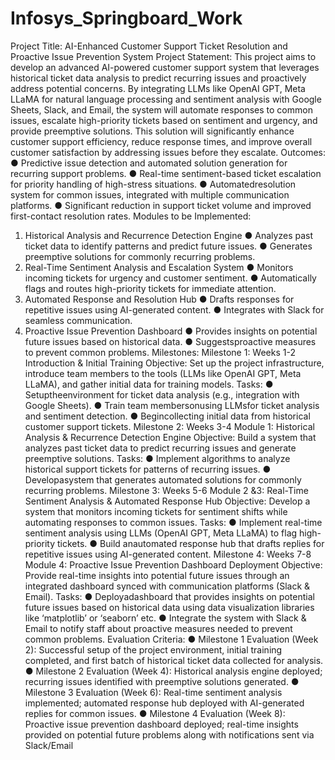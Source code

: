 # Infosys_Springboard_Work

Project Title: AI-Enhanced Customer Support Ticket
 Resolution and Proactive Issue Prevention System
 Project Statement:
 This project aims to develop an advanced AI-powered customer support system that
 leverages historical ticket data analysis to predict recurring issues and proactively
 address potential concerns. By integrating LLMs like OpenAI GPT, Meta LLaMA for
 natural language processing and sentiment analysis with Google Sheets, Slack, and
 Email, the system will automate responses to common issues, escalate high-priority
 tickets based on sentiment and urgency, and provide preemptive solutions. This
 solution will significantly enhance customer support efficiency, reduce response
 times, and improve overall customer satisfaction by addressing issues before they
 escalate.
 Outcomes:
 ● Predictive issue detection and automated solution generation for recurring
 support problems.
 ● Real-time sentiment-based ticket escalation for priority handling of
 high-stress situations.
 ● Automatedresolution system for common issues, integrated with multiple
 communication platforms.
 ● Significant reduction in support ticket volume and improved first-contact
 resolution rates.
 Modules to be Implemented:
 1. Historical Analysis and Recurrence Detection Engine
 ● Analyzes past ticket data to identify patterns and predict future issues.
 ● Generates preemptive solutions for commonly recurring problems.
 2. Real-Time Sentiment Analysis and Escalation System
 ● Monitors incoming tickets for urgency and customer sentiment.
 ● Automatically flags and routes high-priority tickets for immediate
 attention.
 3. Automated Response and Resolution Hub
 ● Drafts responses for repetitive issues using AI-generated content.
 ● Integrates with Slack for seamless communication.
 4. Proactive Issue Prevention Dashboard
 ● Provides insights on potential future issues based on historical data.
 ● Suggestsproactive measures to prevent common problems.
Milestones:
 Milestone 1: Weeks 1-2
 Introduction & Initial Training
 Objective: Set up the project infrastructure, introduce team members to the tools
 (LLMs like OpenAI GPT, Meta LLaMA), and gather initial data for training models.
 Tasks:
 ● Setuptheenvironment for ticket data analysis (e.g., integration with Google
 Sheets).
 ● Train team membersonusing LLMsfor ticket analysis and sentiment
 detection.
 ● Begincollecting initial data from historical customer support tickets.
 Milestone 2: Weeks 3-4
 Module 1: Historical Analysis & Recurrence Detection Engine
 Objective: Build a system that analyzes past ticket data to predict recurring issues
 and generate preemptive solutions.
 Tasks:
 ● Implement algorithms to analyze historical support tickets for patterns of
 recurring issues.
 ● Developasystem that generates automated solutions for commonly recurring
 problems.
 Milestone 3: Weeks 5-6
 Module 2 &3: Real-Time Sentiment Analysis & Automated Response Hub
 Objective: Develop a system that monitors incoming tickets for sentiment shifts
 while automating responses to common issues.
 Tasks:
 ● Implement real-time sentiment analysis using LLMs (OpenAI GPT, Meta
 LLaMA) to flag high-priority tickets.
 ● Build anautomated response hub that drafts replies for repetitive issues using
 AI-generated content.
 Milestone 4: Weeks 7-8
 Module 4: Proactive Issue Prevention Dashboard Deployment
 Objective: Provide real-time insights into potential future issues through an
 integrated dashboard synced with communication platforms (Slack & Email).
 Tasks:
● Deployadashboard that provides insights on potential future issues based on
 historical data using data visualization libraries like ‘matplotlib’ or ‘seaborn’
 etc.
 ● Integrate the system with Slack & Email to notify staff about proactive
 measures needed to prevent common problems.
 Evaluation Criteria:
 ● Milestone 1 Evaluation (Week 2): Successful setup of the project environment,
 initial training completed, and first batch of historical ticket data collected for
 analysis.
 ● Milestone 2 Evaluation (Week 4): Historical analysis engine deployed;
 recurring issues identified with preemptive solutions generated.
 ● Milestone 3 Evaluation (Week 6): Real-time sentiment analysis implemented;
 automated response hub deployed with AI-generated replies for common
 issues.
 ● Milestone 4 Evaluation (Week 8): Proactive issue prevention dashboard
 deployed; real-time insights provided on potential future problems along with
 notifications sent via Slack/Email
